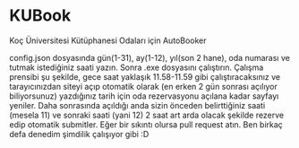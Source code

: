 # KUBook
 Koç Üniversitesi Kütüphanesi Odaları için AutoBooker

config.json dosyasında gün(1-31), ay(1-12), yıl(son 2 hane), oda numarası ve tutmak istediğiniz saati yazın. Sonra .exe dosyasını çalıştırın. Çalışma prensibi şu şekilde, gece saat yaklaşık 11.58-11.59 gibi çalıştıracaksınız ve tarayıcınızdan siteyi açıp otomatik olarak (en erken 2 gün sonrası açılıyor biliyorsunuz) yazdığınız tarih için oda rezervasyonu açılana kadar sayfayı yeniler. Daha sonrasında açıldığı anda sizin önceden belirttiğiniz saati (mesela 11) ve sonraki saati (yani 12) 2 saat art arda olacak şekilde rezerve edip otomatik submitler. Eğer bir sıkıntı olursa pull request atın. Ben birkaç defa denedim şimdilik çalışıyor gibi :D
